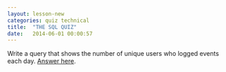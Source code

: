 ```yaml
---
layout: lesson-new
categories: quiz technical
title:  "THE SQL QUIZ"
date:   2014-06-01 00:00:57
---
```


Write a query that shows the number of unique users who logged events each day. [Answer here](https://modeanalytics.com/tutorial/reports/2bb5d97f8a15).
